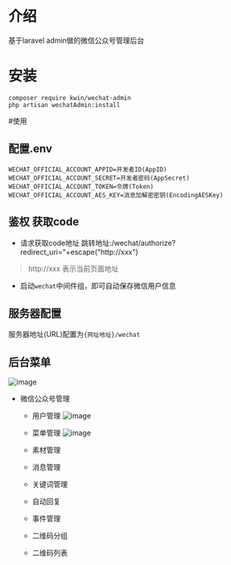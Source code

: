 # 介绍
基于laravel admin做的微信公众号管理后台

# 安装
```shell script
composer require kwin/wechat-admin
php artisan wechatAdmin:install
```

#使用
## 配置.env
```
WECHAT_OFFICIAL_ACCOUNT_APPID=开发者ID(AppID)
WECHAT_OFFICIAL_ACCOUNT_SECRET=开发者密码(AppSecret)
WECHAT_OFFICIAL_ACCOUNT_TOKEN=令牌(Token)
WECHAT_OFFICIAL_ACCOUNT_AES_KEY=消息加解密密钥(EncodingAESKey)
```


## 鉴权 获取code
- 请求获取code地址
跳转地址:/wechat/authorize?redirect_uri="+escape("http://xxx")
>http://xxx 表示当前页面地址
- 启动`wechat`中间件组，即可自动保存微信用户信息

## 服务器配置
服务器地址(URL)配置为`{网址地址}/wechat`

## 后台菜单
![image](https://user-images.githubusercontent.com/22871248/112262223-45e59400-8ca8-11eb-9838-b4079fdd3b5f.png)

- 微信公众号管理

  - 用户管理
  ![image](https://user-images.githubusercontent.com/22871248/112262530-c60bf980-8ca8-11eb-8833-a1c63cab4944.png)

  - 菜单管理
  ![image](https://user-images.githubusercontent.com/22871248/112262922-62ce9700-8ca9-11eb-9363-c3e73d02131f.png)

  - 素材管理

  - 消息管理

  - 关键词管理

  - 自动回复

  - 事件管理

  - 二维码分组

  - 二维码列表
